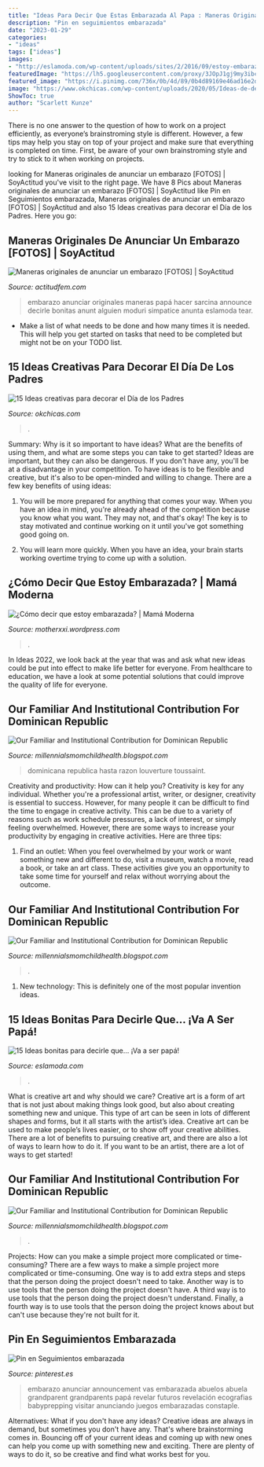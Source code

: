 ```yaml
---
title: "Ideas Para Decir Que Estas Embarazada Al Papa : Maneras Originales De Anunciar Un Embarazo [fotos]"
description: "Pin en seguimientos embarazada"
date: "2023-01-29"
categories:
- "ideas"
tags: ["ideas"]
images:
- "http://eslamoda.com/wp-content/uploads/sites/2/2016/09/estoy-embarazada.jpg"
featuredImage: "https://lh5.googleusercontent.com/proxy/3JOpJ1gj9my3ibcsSwDnIcskIrqNNMwGPoS5u_GC3a-thbNvhOMdnxcjZg7QzILSdEmRIHghn7a7V56iMMV1hl6S4fA=w1200-h630-n-k-no-nu"
featured_image: "https://i.pinimg.com/736x/0b/4d/89/0b4d89169e46ad16e2d60947b2dd379d--ideas-bonitas-future-baby.jpg"
image: "https://www.okchicas.com/wp-content/uploads/2020/05/Ideas-de-decoración-del-día-del-Padre-7-400x535.jpg"
ShowToc: true
author: "Scarlett Kunze"
---
```



There is no one answer to the question of how to work on a project efficiently, as everyone’s brainstroming style is different. However, a few tips may help you stay on top of your project and make sure that everything is completed on time. First, be aware of your own brainstroming style and try to stick to it when working on projects.

	

		
looking for Maneras originales de anunciar un embarazo [FOTOS] | SoyActitud you've visit to the right page. We have 8 Pics about Maneras originales de anunciar un embarazo [FOTOS] | SoyActitud like Pin en Seguimientos embarazada, Maneras originales de anunciar un embarazo [FOTOS] | SoyActitud and also 15 Ideas creativas para decorar el Día de los Padres. Here you go:
		
    
## Maneras Originales De Anunciar Un Embarazo [FOTOS] | SoyActitud

<img loading=lazy src="http://www.actitudfem.com/media/files/images/2014/09/89131526ef489a3ae82a1ab05f4fb4a3.jpg" onerror="this.onerror=null;this.src='https://tse4.mm.bing.net/th?id=OIP.bd4UUaRwB4uh6Z1_IeK22AHaFt&amp;pid=15.1';" alt="Maneras originales de anunciar un embarazo [FOTOS] | SoyActitud">

_Source: actitudfem.com_

>embarazo anunciar originales maneras papá hacer sarcina announce decirle bonitas anunt alguien moduri simpatice anunta eslamoda tear. 

	

- Make a list of what needs to be done and how many times it is needed. This will help you get started on tasks that need to be completed but might not be on your TODO list.

    
## 15 Ideas Creativas Para Decorar El Día De Los Padres

<img loading=lazy src="https://www.okchicas.com/wp-content/uploads/2020/05/Ideas-de-decoración-del-día-del-Padre-7-400x535.jpg" onerror="this.onerror=null;this.src='https://tse3.mm.bing.net/th?id=OIP.WYreDlVdOufMQH4N3hlPegAAAA&amp;pid=15.1';" alt="15 Ideas creativas para decorar el Día de los Padres">

_Source: okchicas.com_

>. 

	

Summary: Why is it so important to have ideas? What are the benefits of using them, and what are some steps you can take to get started?
Ideas are important, but they can also be dangerous. If you don't have any, you'll be at a disadvantage in your competition. To have ideas is to be flexible and creative, but it's also to be open-minded and willing to change. There are a few key benefits of using ideas: 
1) You will be more prepared for anything that comes your way. When you have an idea in mind, you're already ahead of the competition because you know what you want. They may not, and that's okay! The key is to stay motivated and continue working on it until you've got something good going on. 

2) You will learn more quickly. When you have an idea, your brain starts working overtime trying to come up with a solution.

    
## ¿Cómo Decir Que Estoy Embarazada? | Mamá Moderna

<img loading=lazy src="https://i.pinimg.com/736x/0b/4d/89/0b4d89169e46ad16e2d60947b2dd379d--ideas-bonitas-future-baby.jpg" onerror="this.onerror=null;this.src='https://tse4.mm.bing.net/th?id=OIP.0Zl_7ri_vzdT3If_9YDNJwHaHY&amp;pid=15.1';" alt="¿Cómo decir que estoy embarazada? | Mamá Moderna">

_Source: motherxxi.wordpress.com_

>. 

	

In Ideas 2022, we look back at the year that was and ask what new ideas could be put into effect to make life better for everyone. From healthcare to education, we have a look at some potential solutions that could improve the quality of life for everyone.

    
## Our Familiar And Institutional Contribution For Dominican Republic

<img loading=lazy src="https://lh6.googleusercontent.com/proxy/bP2M41jTHlzw4-XMhGEwQzVMYl7gQID177b9bWOxHVrrmUKEzYtKnagfmZ3wQUzUuwj8ifYwnC6f24ee0oJby66H0kI=w1200-h630-n-k-no-nu" onerror="this.onerror=null;this.src='https://tse4.mm.bing.net/th?id=OIP.s2GhAcPf5nrTiRyYYJq35QHaFj&amp;pid=15.1';" alt="Our Familiar and Institutional Contribution for Dominican Republic">

_Source: millennialsmomchildhealth.blogspot.com_

>dominicana republica hasta razon louverture toussaint. 

	

Creativity and productivity: How can it help you?
Creativity is key for any individual. Whether you're a professional artist, writer, or designer, creativity is essential to success. However, for many people it can be difficult to find the time to engage in creative activity. This can be due to a variety of reasons such as work schedule pressures, a lack of interest, or simply feeling overwhelmed. However, there are some ways to increase your productivity by engaging in creative activities. Here are three tips: 
1. Find an outlet: When you feel overwhelmed by your work or want something new and different to do, visit a museum, watch a movie, read a book, or take an art class. These activities give you an opportunity to take some time for yourself and relax without worrying about the outcome.


    
## Our Familiar And Institutional Contribution For Dominican Republic

<img loading=lazy src="https://lh5.googleusercontent.com/proxy/3JOpJ1gj9my3ibcsSwDnIcskIrqNNMwGPoS5u_GC3a-thbNvhOMdnxcjZg7QzILSdEmRIHghn7a7V56iMMV1hl6S4fA=w1200-h630-n-k-no-nu" onerror="this.onerror=null;this.src='https://tse4.mm.bing.net/th?id=OIP.ANT0gpCz1t7yZi-arS9SLQHaFj&amp;pid=15.1';" alt="Our Familiar and Institutional Contribution for Dominican Republic">

_Source: millennialsmomchildhealth.blogspot.com_

>. 

	

1) New technology: This is definitely one of the most popular invention ideas.

    
## 15 Ideas Bonitas Para Decirle Que… ¡Va A Ser Papá!

<img loading=lazy src="http://eslamoda.com/wp-content/uploads/sites/2/2016/09/estoy-embarazada.jpg" onerror="this.onerror=null;this.src='https://tse1.mm.bing.net/th?id=OIP.4envneIeD1_6HZlpUIOjcAHaJ4&amp;pid=15.1';" alt="15 Ideas bonitas para decirle que… ¡Va a ser papá!">

_Source: eslamoda.com_

>. 

	

What is creative art and why should we care?
Creative art is a form of art that is not just about making things look good, but also about creating something new and unique. This type of art can be seen in lots of different shapes and forms, but it all starts with the artist’s idea. Creative art can be used to make people’s lives easier, or to show off your creative abilities. There are a lot of benefits to pursuing creative art, and there are also a lot of ways to learn how to do it. If you want to be an artist, there are a lot of ways to get started!

    
## Our Familiar And Institutional Contribution For Dominican Republic

<img loading=lazy src="https://lh6.googleusercontent.com/proxy/9yi3Kdnsh5IAqDalcVEmuCEwanDMMWvf96O3b9qFI7UrLb98buFzFYmZX7jLqjFKXQQ-15sUSCRuFOI1F-qUPX4v1V4=w1200-h630-n-k-no-nu" onerror="this.onerror=null;this.src='https://tse1.mm.bing.net/th?id=OIP.auRuixh8uzDwFeJZ4n3LcAHaFj&amp;pid=15.1';" alt="Our Familiar and Institutional Contribution for Dominican Republic">

_Source: millennialsmomchildhealth.blogspot.com_

>. 

	

Projects: How can you make a simple project more complicated or time-consuming?
There are a few ways to make a simple project more complicated or time-consuming. One way is to add extra steps and steps that the person doing the project doesn't need to take. Another way is to use tools that the person doing the project doesn't have. A third way is to use tools that the person doing the project doesn't understand. Finally, a fourth way is to use tools that the person doing the project knows about but can't use because they're not built for it.

    
## Pin En Seguimientos Embarazada

<img loading=lazy src="https://i.pinimg.com/originals/a8/a3/0e/a8a30e2b1ba960759b0793cabdf5d38b.jpg" onerror="this.onerror=null;this.src='https://tse2.mm.bing.net/th?id=OIP.5glGV8YEMcd1xYlAngJ58gHaNL&amp;pid=15.1';" alt="Pin en Seguimientos embarazada">

_Source: pinterest.es_

>embarazo anunciar announcement vas embarazada abuelos abuela grandparent grandparents papá revelar futuros revelación ecografias babyprepping visitar anunciando juegos embarazadas constaple. 

	

Alternatives: What if you don't have any ideas?
Creative ideas are always in demand, but sometimes you don't have any. That's where brainstorming comes in. Bouncing off of your current ideas and coming up with new ones can help you come up with something new and exciting. There are plenty of ways to do it, so be creative and find what works best for you.

